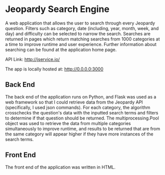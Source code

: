 # Jeopardy Search Engine
A web application that allows the user to search through every Jeopardy question. Filters such as category, date (including, year, month, week, and day) and difficulty can be selected to narrow the search. Searches are returned in pages which return matching searches from 1000 categories at a time to improve runtime and user experience. Further information about searching can be found at the application home page.

API Link: http://jservice.io/

The app is locally hosted at: http://0.0.0.0:3000

## Back End
The back end of the application runs on Python, and Flask was used as a web framework so that I could retrieve data from the Jeopardy API (specifically, I used json commands). For each category, the algorithm crosschecks the question's data with the inputted search terms and filters to determine if that question should be returned. The multiprocessing.Pool object was used to retrieve the data from multiple categories simultaneously to improve runtime, and results to be returned that are from the same category will appear higher if they have more instances of the search terms.


## Front End
The front end of the application was written in HTML.
